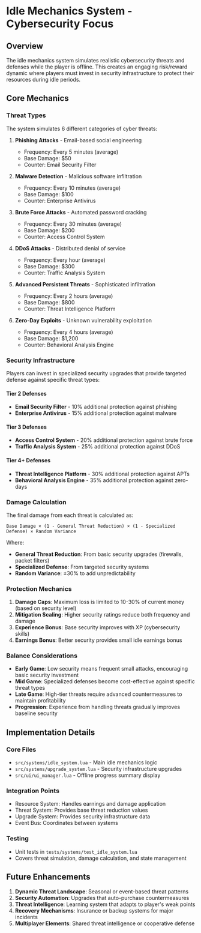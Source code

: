# Idle Mechanics System - Cybersecurity Focus

## Overview

The idle mechanics system simulates realistic cybersecurity threats and defenses while the player is offline. This creates an engaging risk/reward dynamic where players must invest in security infrastructure to protect their resources during idle periods.

## Core Mechanics

### Threat Types

The system simulates 6 different categories of cyber threats:

1. **Phishing Attacks** - Email-based social engineering
   - Frequency: Every 5 minutes (average)
   - Base Damage: $50
   - Counter: Email Security Filter

2. **Malware Detection** - Malicious software infiltration  
   - Frequency: Every 10 minutes (average)
   - Base Damage: $100
   - Counter: Enterprise Antivirus

3. **Brute Force Attacks** - Automated password cracking
   - Frequency: Every 30 minutes (average)
   - Base Damage: $200
   - Counter: Access Control System

4. **DDoS Attacks** - Distributed denial of service
   - Frequency: Every hour (average)
   - Base Damage: $300
   - Counter: Traffic Analysis System

5. **Advanced Persistent Threats** - Sophisticated infiltration
   - Frequency: Every 2 hours (average)
   - Base Damage: $800
   - Counter: Threat Intelligence Platform

6. **Zero-Day Exploits** - Unknown vulnerability exploitation
   - Frequency: Every 4 hours (average)
   - Base Damage: $1,200
   - Counter: Behavioral Analysis Engine

### Security Infrastructure

Players can invest in specialized security upgrades that provide targeted defense against specific threat types:

#### Tier 2 Defenses
- **Email Security Filter** - 10% additional protection against phishing
- **Enterprise Antivirus** - 15% additional protection against malware

#### Tier 3 Defenses  
- **Access Control System** - 20% additional protection against brute force
- **Traffic Analysis System** - 25% additional protection against DDoS

#### Tier 4+ Defenses
- **Threat Intelligence Platform** - 30% additional protection against APTs
- **Behavioral Analysis Engine** - 35% additional protection against zero-days

### Damage Calculation

The final damage from each threat is calculated as:

```
Base Damage × (1 - General Threat Reduction) × (1 - Specialized Defense) × Random Variance
```

Where:
- **General Threat Reduction**: From basic security upgrades (firewalls, packet filters)
- **Specialized Defense**: From targeted security systems
- **Random Variance**: ±30% to add unpredictability

### Protection Mechanics

1. **Damage Caps**: Maximum loss is limited to 10-30% of current money (based on security level)
2. **Mitigation Scaling**: Higher security ratings reduce both frequency and damage
3. **Experience Bonus**: Base security improves with XP (cybersecurity skills)
4. **Earnings Bonus**: Better security provides small idle earnings bonus

### Balance Considerations

- **Early Game**: Low security means frequent small attacks, encouraging basic security investment
- **Mid Game**: Specialized defenses become cost-effective against specific threat types  
- **Late Game**: High-tier threats require advanced countermeasures to maintain profitability
- **Progression**: Experience from handling threats gradually improves baseline security

## Implementation Details

### Core Files
- `src/systems/idle_system.lua` - Main idle mechanics logic
- `src/systems/upgrade_system.lua` - Security infrastructure upgrades
- `src/ui/ui_manager.lua` - Offline progress summary display

### Integration Points
- Resource System: Handles earnings and damage application
- Threat System: Provides base threat reduction values
- Upgrade System: Provides security infrastructure data
- Event Bus: Coordinates between systems

### Testing
- Unit tests in `tests/systems/test_idle_system.lua`
- Covers threat simulation, damage calculation, and state management

## Future Enhancements

1. **Dynamic Threat Landscape**: Seasonal or event-based threat patterns
2. **Security Automation**: Upgrades that auto-purchase countermeasures
3. **Threat Intelligence**: Learning system that adapts to player's weak points
4. **Recovery Mechanisms**: Insurance or backup systems for major incidents
5. **Multiplayer Elements**: Shared threat intelligence or cooperative defense